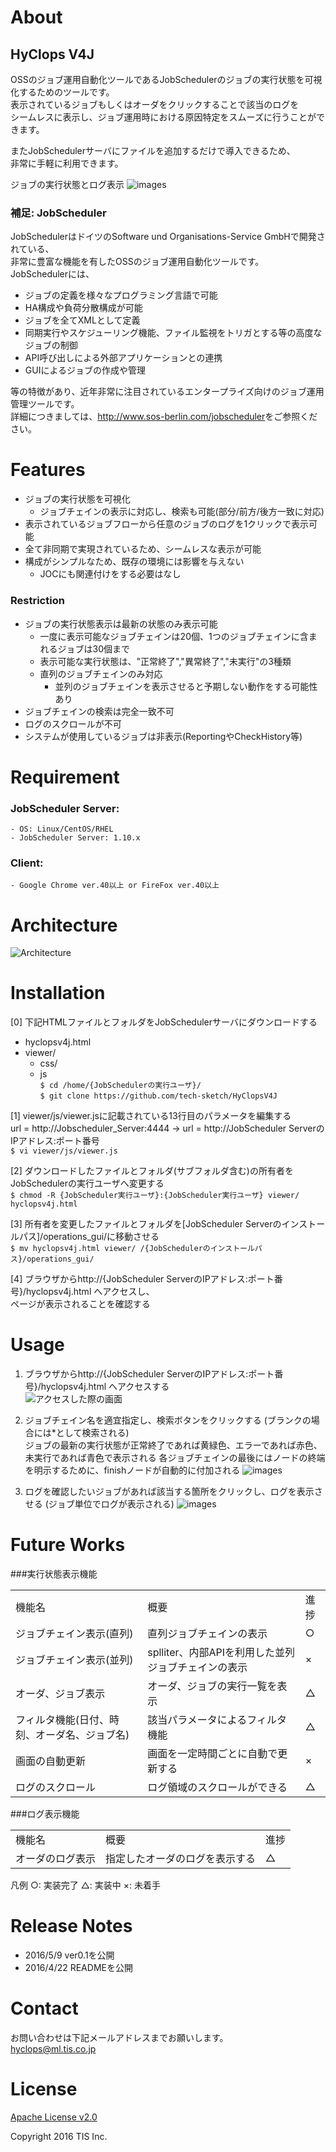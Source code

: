 # About
## HyClops V4J
OSSのジョブ運用自動化ツールであるJobSchedulerのジョブの実行状態を可視化するためのツールです。  
表示されているジョブもしくはオーダをクリックすることで該当のログを  
シームレスに表示し、ジョブ運用時における原因特定をスムーズに行うことができます。  

またJobSchedulerサーバにファイルを追加するだけで導入できるため、  
非常に手軽に利用できます。  

ジョブの実行状態とログ表示
![images](/images/abstract1.png)

### 補足: JobScheduler
JobSchedulerはドイツのSoftware und Organisations-Service GmbHで開発されている、  
非常に豊富な機能を有したOSSのジョブ運用自動化ツールです。  
JobSchedulerには、
* ジョブの定義を様々なプログラミング言語で可能
* HA構成や負荷分散構成が可能
* ジョブを全てXMLとして定義
* 同期実行やスケジューリング機能、ファイル監視をトリガとする等の高度なジョブの制御
* API呼び出しによる外部アプリケーションとの連携
* GUIによるジョブの作成や管理  

等の特徴があり、近年非常に注目されているエンタープライズ向けのジョブ運用管理ツールです。  
詳細につきましては、<http://www.sos-berlin.com/jobscheduler>をご参照ください。

# Features
* ジョブの実行状態を可視化  
    * ジョブチェインの表示に対応し、検索も可能(部分/前方/後方一致に対応)
* 表示されているジョブフローから任意のジョブのログを1クリックで表示可能  
* 全て非同期で実現されているため、シームレスな表示が可能 
* 構成がシンプルなため、既存の環境には影響を与えない
    * JOCにも関連付けをする必要はなし

### Restriction
* ジョブの実行状態表示は最新の状態のみ表示可能  
    * 一度に表示可能なジョブチェインは20個、1つのジョブチェインに含まれるジョブは30個まで  
    * 表示可能な実行状態は、"正常終了","異常終了","未実行"の3種類  
    * 直列のジョブチェインのみ対応
        * 並列のジョブチェインを表示させると予期しない動作をする可能性あり  
* ジョブチェインの検索は完全一致不可
* ログのスクロールが不可
* システムが使用しているジョブは非表示(ReportingやCheckHistory等)

# Requirement
### JobScheduler Server:  
    - OS: Linux/CentOS/RHEL
    - JobScheduler Server: 1.10.x  
### Client:  
    - Google Chrome ver.40以上 or FireFox ver.40以上  

# Architecture
![Architecture](/images/architecture.png)

# Installation
[0] 下記HTMLファイルとフォルダをJobSchedulerサーバにダウンロードする
  
* hyclopsv4j.html
* viewer/
    * css/
    * js  
 `$ cd /home/{JobSchedulerの実行ユーザ}/`  
 `$ git clone https://github.com/tech-sketch/HyClopsV4J`  
 
[1] viewer/js/viewer.jsに記載されている13行目のパラメータを編集する  
url = http://Jobscheduler_Server:4444  →   url = http://JobScheduler ServerのIPアドレス:ポート番号  
`$ vi viewer/js/viewer.js`  

[2] ダウンロードしたファイルとフォルダ(サブフォルダ含む)の所有者をJobSchedulerの実行ユーザへ変更する  
`$ chmod -R {JobScheduler実行ユーザ}:{JobScheduler実行ユーザ} viewer/ hyclopsv4j.html`  

[3] 所有者を変更したファイルとフォルダを[JobScheduler Serverのインストールパス]/operations_gui/に移動させる  
`$ mv hyclopsv4j.html viewer/ /{JobSchedulerのインストールパス}/operations_gui/` 

[4] ブラウザからhttp://{JobScheduler ServerのIPアドレス:ポート番号}/hyclopsv4j.html へアクセスし、  
ページが表示されることを確認する  

# Usage
1. ブラウザからhttp://{JobScheduler ServerのIPアドレス:ポート番号}/hyclopsv4j.html へアクセスする  
![アクセスした際の画面](/images/usage1.png)
  
2. ジョブチェイン名を適宜指定し、検索ボタンをクリックする
(ブランクの場合には*として検索される)  
ジョブの最新の実行状態が正常終了であれば黄緑色、エラーであれば赤色、未実行であれば青色で表示される
各ジョブチェインの最後にはノードの終端を明示するために、finishノードが自動的に付加される
![images](/images/usage2.png)

3. ログを確認したいジョブがあれば該当する箇所をクリックし、ログを表示させる
(ジョブ単位でログが表示される)
![images](/images/usage3.png)

# Future Works 
###実行状態表示機能
<table>
    <tr>
        <td>機能名</td>
        <td>概要</td>
        <td>進捗</td>
    </tr>
    <tr>
       <td>ジョブチェイン表示(直列)</td>
       <td>直列ジョブチェインの表示</td>
       <td>○</td>
    <tr>
        <td>ジョブチェイン表示(並列)</td>
        <td>splliter、内部APIを利用した並列ジョブチェインの表示</td>
        <td>×</td>
        </tr>
    <tr>
        <td>オーダ、ジョブ表示</td>
        <td>オーダ、ジョブの実行一覧を表示</td>
        <td>△</td>
    </tr>
    <tr>
        <td>フィルタ機能(日付、時刻、オーダ名、ジョブ名)</td>
        <td>該当パラメータによるフィルタ機能</td>
        <td>△</td>
    </tr>
    <tr>
        <td>画面の自動更新</td>
        <td>画面を一定時間ごとに自動で更新する</td>
        <td>×</td>
    </tr>
    <tr>
        <td>ログのスクロール</td>
        <td>ログ領域のスクロールができる</td>
        <td>△</td>
</table>
###ログ表示機能
<table>
    <tr>
        <td>機能名</td>
        <td>概要</td>
        <td>進捗</td>
    </tr>
    <tr>
        <td>オーダのログ表示</td>
        <td>指定したオーダのログを表示する</td>
        <td>△</td>
    </tr>
</table>

凡例
○: 実装完了
△: 実装中
×: 未着手

# Release Notes
* 2016/5/9 ver0.1を公開
* 2016/4/22 READMEを公開

# Contact
お問い合わせは下記メールアドレスまでお願いします。  
hyclops@ml.tis.co.jp

# License
[Apache License v2.0](http://www.apache.org/licenses/LICENSE-2.0)

Copyright 2016 TIS Inc.
